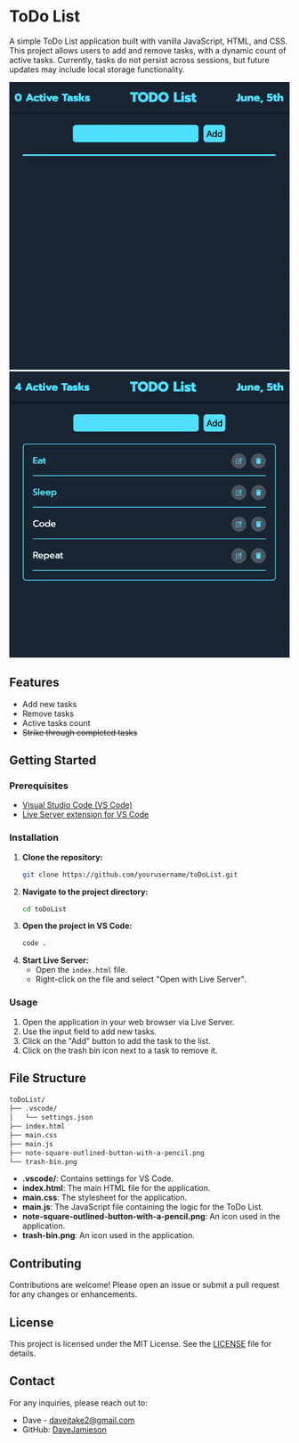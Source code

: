 # ToDo List

A simple ToDo List application built with vanilla JavaScript, HTML, and CSS. This project allows users to add and remove tasks, with a dynamic count of active tasks. Currently, tasks do not persist across sessions, but future updates may include local storage functionality.

<img src='./assets/ToDo.png' alt='ToDo List Without Content'>

<img src='./assets/ToDo1.png' alt='ToDo List With Content'>

## Features

- Add new tasks
- Remove tasks
- Active tasks count
- ~~Strike through completed tasks~~

## Getting Started

### Prerequisites

- [Visual Studio Code (VS Code)](https://code.visualstudio.com/)
- [Live Server extension for VS Code](https://marketplace.visualstudio.com/items?itemName=ritwickdey.LiveServer)

### Installation

1. **Clone the repository:**
    ```sh
    git clone https://github.com/yourusername/toDoList.git
    ```
2. **Navigate to the project directory:**
    ```sh
    cd toDoList
    ```
3. **Open the project in VS Code:**
    ```sh
    code .
    ```
4. **Start Live Server:**
    - Open the `index.html` file.
    - Right-click on the file and select "Open with Live Server".

### Usage

1. Open the application in your web browser via Live Server.
2. Use the input field to add new tasks.
3. Click on the "Add" button to add the task to the list.
4. Click on the trash bin icon next to a task to remove it.

## File Structure
```plaintext
toDoList/
├── .vscode/
│   └── settings.json
├── index.html
├── main.css
├── main.js
├── note-square-outlined-button-with-a-pencil.png
└── trash-bin.png
```

- **.vscode/**: Contains settings for VS Code.
- **index.html**: The main HTML file for the application.
- **main.css**: The stylesheet for the application.
- **main.js**: The JavaScript file containing the logic for the ToDo List.
- **note-square-outlined-button-with-a-pencil.png**: An icon used in the application.
- **trash-bin.png**: An icon used in the application.

## Contributing

Contributions are welcome! Please open an issue or submit a pull request for any changes or enhancements.

## License

This project is licensed under the MIT License. See the [LICENSE](LICENSE) file for details.

## Contact

For any inquiries, please reach out to:

- Dave - [davejtake2@gmail.com](mailto:davejtake2@gmail.com)
- GitHub: [DaveJamieson](https://github.com/DaveJamieson)
